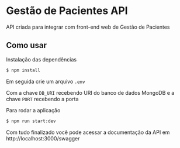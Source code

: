 # Gestão de Pacientes API

API criada para integrar com front-end web de Gestão de Pacientes

## Como usar

Instalação das dependências

```bash
$ npm install
```

Em seguida crie um arquivo `.env`

Com a chave `DB_URI` recebendo URI do banco de dados MongoDB e a chave `PORT` recebendo a porta

Para rodar a aplicação

```bash
$ npm run start:dev
```

Com tudo finalizado você pode acessar a documentação da API em http://localhost:3000/swagger
